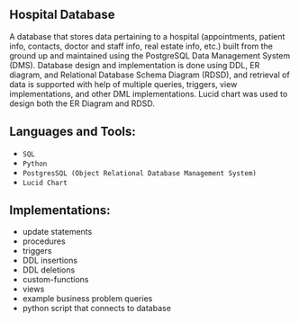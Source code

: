 ## Hospital Database 

A database that stores data pertaining to a hospital (appointments, patient info, contacts, doctor and staff info, real estate info, etc.) built from the ground up and maintained using the PostgreSQL Data Management System (DMS). Database design and implementation is done using DDL, ER diagram, and Relational Database Schema Diagram (RDSD), and retrieval of data is supported with help of multiple queries, triggers, view implementations, and other DML implementations. Lucid chart was used to design both the ER Diagram and RDSD. 

## Languages and Tools: 
 * `SQL`
 * `Python`
 * `PostgresSQL (Object Relational Database Management System)`
 * `Lucid Chart`

## Implementations:
* update statements
* procedures
* triggers
* DDL insertions
* DDL deletions
* custom-functions
* views
* example business problem queries
* python script that connects to database
